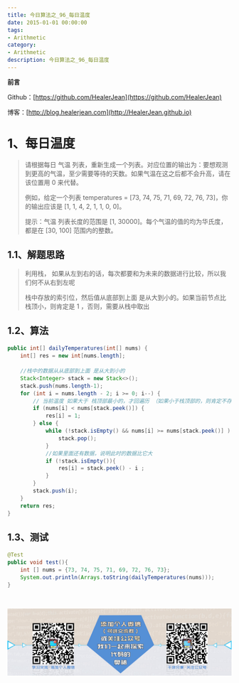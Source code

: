 ```yaml
---
title: 今日算法之_96_每日温度
date: 2015-01-01 00:00:00
tags: 
- Arithmetic
category: 
- Arithmetic
description: 今日算法之_96_每日温度
---
```


**前言**     

 Github：[https://github.com/HealerJean](https://github.com/HealerJean)         

 博客：[http://blog.healerjean.com](http://HealerJean.github.io)          



# 1、每日温度
> 请根据每日 气温 列表，重新生成一个列表。对应位置的输出为：要想观测到更高的气温，至少需要等待的天数。如果气温在这之后都不会升高，请在该位置用 0 来代替。     
>
> 例如，给定一个列表 temperatures = [73, 74, 75, 71, 69, 72, 76, 73]，你的输出应该是 [1, 1, 4, 2, 1, 1, 0, 0]。       
>
> 提示：气温 列表长度的范围是 [1, 30000]。每个气温的值的均为华氏度，都是在 [30, 100] 范围内的整数。



## 1.1、解题思路 

> 利用栈， 如果从左到右的话，每次都要和为未来的数据进行比较，所以我们何不从右到左呢     
>
> 栈中存放的索引位，然后值从底部到上面 是从大到小的。如果当前节点比栈顶小，则肯定是 1 ，否则，需要从栈中取出



## 1.2、算法

```java
public int[] dailyTemperatures(int[] nums) {
    int[] res = new int[nums.length];

    //栈中的数据从从底部到上面 是从大到小的
    Stack<Integer> stack = new Stack<>();
    stack.push(nums.length-1);
    for (int i = nums.length - 2; i >= 0; i--) {
        // 当前温度 如果大于 栈顶部最小的，才回遍历 （如果小于栈顶部的，则肯定不存在比它温度高的
        if (nums[i] < nums[stack.peek()]) {
            res[i] = 1;
        } else {
            while (!stack.isEmpty() && nums[i] >= nums[stack.peek()] ) {
                stack.pop();
            }
            //如果里面还有数据，说明此时的数据比它大
            if (!stack.isEmpty()){
                res[i] = stack.peek() - i ;
            }
        }
        stack.push(i);
    }
    return res;
}
```




## 1.3、测试 

```java
@Test
public void test(){
    int [] nums = {73, 74, 75, 71, 69, 72, 76, 73};
    System.out.println(Arrays.toString(dailyTemperatures(nums)));
}

```



​          

![ContactAuthor](https://raw.githubusercontent.com/HealerJean/HealerJean.github.io/master/assets/img/artical_bottom.jpg)



<link rel="stylesheet" href="https://unpkg.com/gitalk/dist/gitalk.css">

<script src="https://unpkg.com/gitalk@latest/dist/gitalk.min.js"></script> 
<div id="gitalk-container"></div>    
 <script type="text/javascript">
    var gitalk = new Gitalk({
		clientID: `1d164cd85549874d0e3a`,
		clientSecret: `527c3d223d1e6608953e835b547061037d140355`,
		repo: `HealerJean.github.io`,
		owner: 'HealerJean',
		admin: ['HealerJean'],
		id: 'e48TDqaNi13YWLFu',
    });
    gitalk.render('gitalk-container');
</script> 
